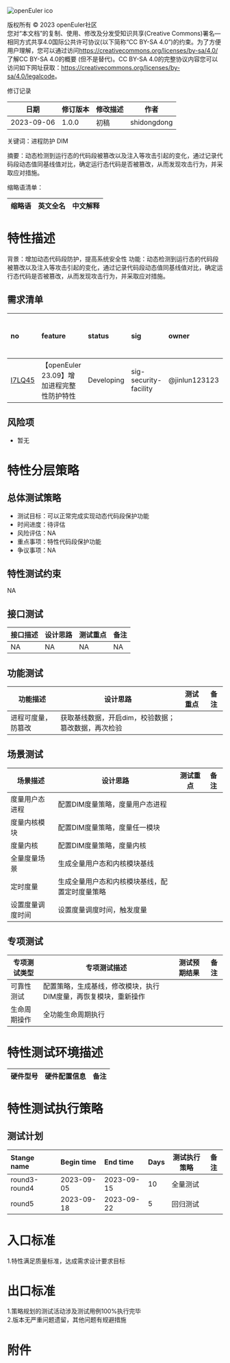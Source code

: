 ![openEuler ico](../../images/openEuler.png)

版权所有 © 2023 openEuler社区  
您对“本文档”的复制、使用、修改及分发受知识共享(Creative Commons)署名—相同方式共享4.0国际公共许可协议(以下简称“CC BY-SA
4.0”)的约束。为了方便用户理解，您可以通过访问<https://creativecommons.org/licenses/by-sa/4.0/>了解CC BY-SA 4.0的概要 (但不是替代)。CC BY-SA
4.0的完整协议内容您可以访问如下网址获取：<https://creativecommons.org/licenses/by-sa/4.0/legalcode>。

 修订记录

| 日期 | 修订版本     | 修改描述  | 作者 |
| ---- | ----------- | -------- | ---- |
| 2023-09-06 |  1.0.0    |  初稿     | shidongdong |

关键词：进程防护 DIM

摘要：动态检测到运行态的代码段被篡改以及注入等攻击引起的变化，通过记录代码段动态值同基线值对比，确定运行态代码是否被篡改，从而发现攻击行为，并采取应对措施。

缩略语清单：

| 缩略语 | 英文全名 | 中文解释 |
| ------ | -------- | -------- |


# 特性描述
<!-- 主要介绍特性实现的背景、功能以及作用 -->
背景：增加动态代码段防护，提高系统安全性
功能：动态检测到运行态的代码段被篡改以及注入等攻击引起的变化，通过记录代码段动态值同基线值对比，确定运行态代码是否被篡改，从而发现攻击行为，并采取应对措施。

## 需求清单
|no|feature|status|sig|owner|发布方式|涉及软件包列表|
|:----|:---|:---|:--|:----|:----|:----|
|[I7LQ45](https://gitee.com/openeuler/release-management/issues/I7LQ45)| 【openEuler 23.09】增加进程完整性防护特性 | Developing |sig-security-facility | @jinlun123123 | ISO  | dim,dim-tools |

## 风险项
<!-- 主要描述特性已知风险项 -->
- 暂无

# 特性分层策略
## 总体测试策略
<!-- 主要描述特性的整体测试策略，主要开展哪些测试(接口/功能/场景/专项) -->
- 测试目标：可以正常完成实现动态代码段保护功能
- 时间进度：待评估
- 风险评估：NA
- 重点事项：特性代码段保护功能
- 争议事项：NA


## 特性测试约束
<!-- 主要描述特性测试的约束条件 -->
NA

## 接口测试
<!-- 主要描述接口级测试策略及测试设计思路 -->
| 接口描述 | 设计思路 | 测试重点 | 备注 |
| ------- | ------- | ------- | ---- |
| NA | NA  | NA  | NA  |


## 功能测试
<!-- 主要描述特性提供的功能的测试策略及测试思路 -->
| 功能描述 | 设计思路 | 测试重点 | 备注 |
| ------- | ------- | ------- | ---- |
| 进程可度量，防篡改 | 获取基线数据，开启dim，校验数据；篡改数据，再次检验 |   |      |



## 场景测试
<!-- 主要描述对特性使用的主要场景的测试策略及测试思路 -->
| 场景描述 | 设计思路 | 测试重点 | 备注 |
| ------- | ------- | ------- | ---- |
| 度量用户态进程 | 配置DIM度量策略，度量用户态进程 |   |      |
| 度量内核模块 | 配置DIM度量策略，度量任一模块  |   |      |
| 度量内核 | 配置DIM度量策略，度量内核  |   |      |
| 全量度量场景 | 生成全量用户态和内核模块基线  |   |      |
| 定时度量 | 生成全量用户态和内核模块基线，配置定时度量策略  |   |      |
| 设置度量调度时间 | 设置度量调度时间，触发度量  |   |      |

## 专项测试
<!-- 主要描述其他专项测试,如安全测试 稳定性测试 性能测试 兼容性测试等 -->
| 专项测试类型 | 专项测试描述 | 测试预期结果 | 备注 |
| ----------- | ----------- | ----------- | ---- |
| 可靠性测试 | 配置策略，生成基线，修改模块，执行DIM度量，再恢复模块，重新操作 |  |      |
| 生命周期操作 | 全功能生命周期执行 |  |      |

# 特性测试环境描述
<!-- 主要描述执行测试的硬件信息 -->
| 硬件型号 | 硬件配置信息 | 备注 |
| -------- | ------------ | ---- |

# 特性测试执行策略

## 测试计划
<!-- 测试执行策略主要描述该轮次执行的分层策略中的测试项 -->
| Stange name   | Begin time | End time   | Days | 测试执行策略                   | 备注   |
| :------------ | :--------- | :--------- | ---- | ----------------------------- | ------ |
|     round3-round4          |  2023-09-05          |2023-09-15         | 10     | 全量测试                               |        |
|     round5           |   2023-09-18         |  2023-09-22          |5      |   回归测试                            |        |


# 入口标准  
1.特性满足质量标准，达成需求设计要求目标

# 出口标准  
1.策略规划的测试活动涉及测试用例100%执行完毕  
2.版本无严重问题遗留，其他问题有规避措施

# 附件
